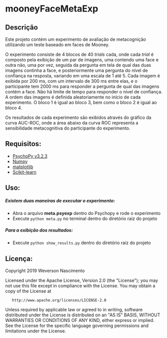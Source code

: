 # mooneyFaceMetaExp

## Descrição
Este projeto contém um experimento de avaliação de metacognição utilizando um teste baseado em faces de Mooney.

O experimento consiste de 4 blocos de 40 _trials_ cada, onde cada _trial_ é composto pela exibição de um par de imagens, uma contendo uma face e outra não, uma por vez, seguida da pergunta em tela de qual das duas imagens continha a face, e posteriormente uma pergunta do nível de confiança na resposta, variando em uma escala de 1 até 5. Cada imagem é exibida por 200 ms, com um intervalo de 300 ms entre elas, e o participante tem 2000 ms para responder a pergunta de qual das imagens contém a face. Não há limite de tempo para responder o nível de confiança. A ordem das imagens é definida aleatoriamente no início de cada experimento. O bloco 1 é igual ao bloco 3, bem como o bloco 2 é igual ao bloco 4.

Os resultados de cada experimento são exibidos através do gráfico da curva AUC-ROC, onde a área abaixo da curva ROC representa a sensibilidade metacognitiva do participante do experimento.

## Requisitos:
* [PsychoPy v3.2.3](https://www.psychopy.org/) 
* [Numpy](https://numpy.org/)
* [matplotlib](https://matplotlib.org/)
* [Scikit-learn](https://scikit-learn.org/)

## Uso:
##### Existem duas maneiras de executar o experimento:
* Abra o arquivo **meta.psyexp** dentro do Psychopy e rode o experimento
* Execute `python meta.py` no terminal dentro do diretório raiz do projeto 

##### Para a exibição dos resultados:
* Execute `python show_results.py` dentro do diretório raiz do projeto


## Licença:

   Copyright 2019 Weverson Nascimento

   Licensed under the Apache License, Version 2.0 (the "License");
   you may not use this file except in compliance with the License.
   You may obtain a copy of the License at

       http://www.apache.org/licenses/LICENSE-2.0

   Unless required by applicable law or agreed to in writing, software
   distributed under the License is distributed on an "AS IS" BASIS,
   WITHOUT WARRANTIES OR CONDITIONS OF ANY KIND, either express or implied.
   See the License for the specific language governing permissions and
   limitations under the License.
